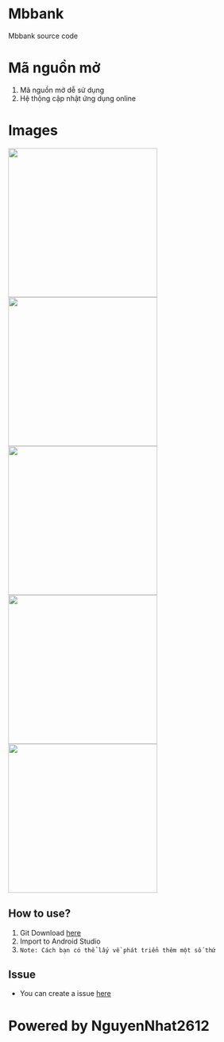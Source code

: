 # Mbbank
Mbbank source code
# Mã nguồn mở
1. Mã nguồn mở dễ sử dụng
2. Hệ thộng cập nhật ứng dụng online

# Images
<img src="Images/Screenshot_20231023-172800_MB%20Bank.png" width="300" />
<img src="Images/Screenshot_20231023-172816_MB%20Bank.png" width="300" />
<img src="Images/Screenshot_20231023-172900_MB%20Bank.png" width="300" />
<img src="Images/Screenshot_20231023-172902_MB%20Bank.png" width="300" />
<img src="Images/Screenshot_20231023-172946_MB%20Bank.png" width="300" />

## How to use?
1. Git Download [here](https://github.com/NhatNguyen2612/Mbbank.git)
2. Import to Android Studio
3. `Note: Cách bạn có thể lấy về phát triển thêm một số thứ`

## Issue
- You can create a issue [here](https://github.com/NhatNguyen2612/Mbbank/issues)

# Powered by NguyenNhat2612
